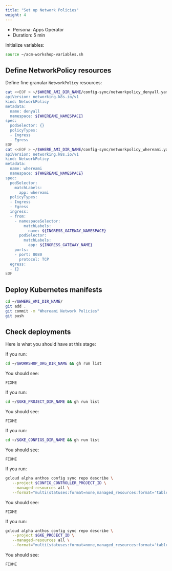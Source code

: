 ```yaml
---
title: "Set up Network Policies"
weight: 4
---
```

- Persona: Apps Operator
- Duration: 5 min

Initialize variables:
```Bash
source ~/acm-workshop-variables.sh
```

## Define NetworkPolicy resources

Define fine granular `NetworkPolicy` resources:
```Bash
cat <<EOF > ~/$WHERE_AMI_DIR_NAME/config-sync/networkpolicy_denyall.yaml
apiVersion: networking.k8s.io/v1
kind: NetworkPolicy
metadata:
  name: denyall
  namespace: ${WHEREAMI_NAMESPACE}
spec:
  podSelector: {}
  policyTypes:
  - Ingress
  - Egress
EOF
cat <<EOF > ~/$WHERE_AMI_DIR_NAME/config-sync/networkpolicy_whereami.yaml
apiVersion: networking.k8s.io/v1
kind: NetworkPolicy
metadata:
  name: whereami
  namespace: ${WHEREAMI_NAMESPACE}
spec:
  podSelector:
    matchLabels:
      app: whereami
  policyTypes:
  - Ingress
  - Egress
  ingress:
  - from:
    - namespaceSelector:
        matchLabels:
          name: ${INGRESS_GATEWAY_NAMESPACE}
      podSelector:
        matchLabels:
          app: ${INGRESS_GATEWAY_NAME}
    ports:
    - port: 8080
      protocol: TCP
  egress:
  - {}
EOF
```

## Deploy Kubernetes manifests

```Bash
cd ~/$WHERE_AMI_DIR_NAME/
git add .
git commit -m "Whereami Network Policies"
git push
```

## Check deployments

Here is what you should have at this stage:

If you run:
```Bash
cd ~/$WORKSHOP_ORG_DIR_NAME && gh run list
```
You should see:
```Plaintext
FIXME
```

If you run:
```Bash
cd ~/$GKE_PROJECT_DIR_NAME && gh run list
```
You should see:
```Plaintext
FIXME
```

If you run:
```Bash
cd ~/$GKE_CONFIGS_DIR_NAME && gh run list
```
You should see:
```Plaintext
FIXME
```

If you run:
```Bash
gcloud alpha anthos config sync repo describe \
   --project $CONFIG_CONTROLLER_PROJECT_ID \
   --managed-resources all \
   --format="multi(statuses:format=none,managed_resources:format='table[box](group:sort=2,kind,name,namespace:sort=1)')"
```
You should see:
```Plaintext
FIXME
```

If you run:
```Bash
gcloud alpha anthos config sync repo describe \
   --project $GKE_PROJECT_ID \
   --managed-resources all \
   --format="multi(statuses:format=none,managed_resources:format='table[box](group:sort=2,kind,name,namespace:sort=1)')"
```
You should see:
```Plaintext
FIXME
```
